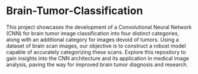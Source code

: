 # Brain-Tumor-Classification

This project showcases the development of a Convolutional Neural Network (CNN) for brain tumor image classification into four distinct categories, along with an additional category for images devoid of tumors. Using a dataset of brain scan images, our objective is to construct a robust model capable of accurately categorizing these scans. Explore this repository to gain insights into the CNN architecture and its application in medical image analysis, paving the way for improved brain tumor diagnosis and research.

